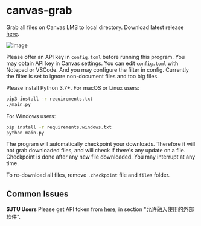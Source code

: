 # canvas-grab

Grab all files on Canvas LMS to local directory. Download latest release
[here](https://github.com/skyzh/canvas_grab/archive/master.zip).

![image](https://user-images.githubusercontent.com/4198311/75742884-0b7e2180-5d4a-11ea-800a-e57bd2fa42ac.png)

Please offer an API key in `config.toml` before running this program.
You may obtain API key in Canvas settings. You can edit `config.toml`
with Notepad or VSCode. And you may configure the filter in config.
Currently the filter is set to ignore non-document files and too big files.

Please install Python 3.7+. For macOS or Linux users:
```bash
pip3 install -r requirements.txt
./main.py
```

For Windows users:
```bash
pip install -r requirements.windows.txt
python main.py
```

The program will automatically checkpoint your downloads. Therefore
it will not grab downloaded files, and will check if there's any update
on a file. Checkpoint is done after any new file downloaded.
You may interrupt at any time.

To re-download all files, remove `.checkpoint` file and `files` folder.

## Common Issues

**SJTU Users** Please get API token from [here](https://oc.sjtu.edu.cn/profile/settings), in section "允许融入使用的外部软件".
